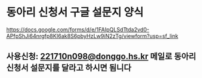 # 동아리 신청서 구글 설문지 양식
https://docs.google.com/forms/d/e/1FAIpQLSdTtda2vd0-APfpShJi64nrgfp8KI6ak8S6pbyHzLw9iN2zTg/viewform?usp=sf_link  

## 사용신청: 221710n098@donggo.hs.kr 메일로 동아리 신청서 설문지를 달라고 하시면 됨니다
